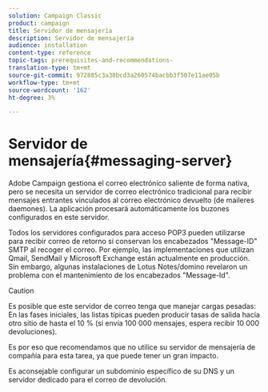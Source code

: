 ```yaml
---
solution: Campaign Classic
product: campaign
title: Servidor de mensajería
description: Servidor de mensajería
audience: installation
content-type: reference
topic-tags: prerequisites-and-recommendations-
translation-type: tm+mt
source-git-commit: 972885c3a38bcd3a260574bacbb3f507e11ae05b
workflow-type: tm+mt
source-wordcount: '162'
ht-degree: 3%

---
```



# Servidor de mensajería{#messaging-server}

Adobe Campaign gestiona el correo electrónico saliente de forma nativa, pero se necesita un servidor de correo electrónico tradicional para recibir mensajes entrantes vinculados al correo electrónico devuelto (de maileres daemones). La aplicación procesará automáticamente los buzones configurados en este servidor.

Todos los servidores configurados para acceso POP3 pueden utilizarse para recibir correo de retorno si conservan los encabezados &quot;Message-ID&quot; SMTP al recoger el correo. Por ejemplo, las implementaciones que utilizan Qmail, SendMail y Microsoft Exchange están actualmente en producción. Sin embargo, algunas instalaciones de Lotus Notes/domino revelaron un problema con el mantenimiento de los encabezados &quot;Message-Id&quot;.

>[!CAUTION]
>
>Es posible que este servidor de correo tenga que manejar cargas pesadas: En las fases iniciales, las listas típicas pueden producir tasas de salida hacia otro sitio de hasta el 10 % (si envía 100 000 mensajes, espera recibir 10 000 devoluciones).
>
>Es por eso que recomendamos que no utilice su servidor de mensajería de compañía para esta tarea, ya que puede tener un gran impacto.
>
>Es aconsejable configurar un subdominio específico de su DNS y un servidor dedicado para el correo de devolución.
